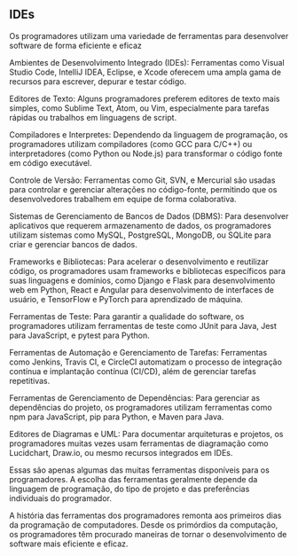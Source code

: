 ## IDEs

Os programadores utilizam uma variedade de ferramentas para desenvolver software de forma eficiente e eficaz

Ambientes de Desenvolvimento Integrado (IDEs): Ferramentas como Visual Studio Code, IntelliJ IDEA, Eclipse, e Xcode oferecem uma ampla gama de recursos para escrever, depurar e testar código.

Editores de Texto: Alguns programadores preferem editores de texto mais simples, como Sublime Text, Atom, ou Vim, especialmente para tarefas rápidas ou trabalhos em linguagens de script.

Compiladores e Interpretes: Dependendo da linguagem de programação, os programadores utilizam compiladores (como GCC para C/C++) ou interpretadores (como Python ou Node.js) para transformar o código fonte em código executável.

Controle de Versão: Ferramentas como Git, SVN, e Mercurial são usadas para controlar e gerenciar alterações no código-fonte, permitindo que os desenvolvedores trabalhem em equipe de forma colaborativa.

Sistemas de Gerenciamento de Bancos de Dados (DBMS): Para desenvolver aplicativos que requerem armazenamento de dados, os programadores utilizam sistemas como MySQL, PostgreSQL, MongoDB, ou SQLite para criar e gerenciar bancos de dados.

Frameworks e Bibliotecas: Para acelerar o desenvolvimento e reutilizar código, os programadores usam frameworks e bibliotecas específicos para suas linguagens e domínios, como Django e Flask para desenvolvimento web em Python, React e Angular para desenvolvimento de interfaces de usuário, e TensorFlow e PyTorch para aprendizado de máquina.

Ferramentas de Teste: Para garantir a qualidade do software, os programadores utilizam ferramentas de teste como JUnit para Java, Jest para JavaScript, e pytest para Python.

Ferramentas de Automação e Gerenciamento de Tarefas: Ferramentas como Jenkins, Travis CI, e CircleCI automatizam o processo de integração contínua e implantação contínua (CI/CD), além de gerenciar tarefas repetitivas.

Ferramentas de Gerenciamento de Dependências: Para gerenciar as dependências do projeto, os programadores utilizam ferramentas como npm para JavaScript, pip para Python, e Maven para Java.

Editores de Diagramas e UML: Para documentar arquiteturas e projetos, os programadores muitas vezes usam ferramentas de diagramação como Lucidchart, Draw.io, ou mesmo recursos integrados em IDEs.

Essas são apenas algumas das muitas ferramentas disponíveis para os programadores. A escolha das ferramentas geralmente depende da linguagem de programação, do tipo de projeto e das preferências individuais do programador.

A história das ferramentas dos programadores remonta aos primeiros dias da programação de computadores. Desde os primórdios da computação, os programadores têm procurado maneiras de tornar o desenvolvimento de software mais eficiente e eficaz. 
